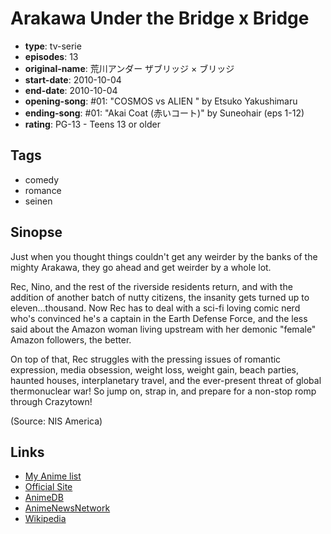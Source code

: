 # Arakawa Under the Bridge x Bridge

-   **type**: tv-serie
-   **episodes**: 13
-   **original-name**: 荒川アンダー ザブリッジ × ブリッジ
-   **start-date**: 2010-10-04
-   **end-date**: 2010-10-04
-   **opening-song**: #01: "COSMOS vs ALIEN " by Etsuko Yakushimaru
-   **ending-song**: #01: "Akai Coat (赤いコート)" by Suneohair (eps 1-12)
-   **rating**: PG-13 - Teens 13 or older

## Tags

-   comedy
-   romance
-   seinen

## Sinopse

Just when you thought things couldn't get any weirder by the banks of the mighty Arakawa, they go ahead and get weirder by a whole lot.

Rec, Nino, and the rest of the riverside residents return, and with the addition of another batch of nutty citizens, the insanity gets turned up to eleven...thousand. Now Rec has to deal with a sci-fi loving comic nerd who's convinced he's a captain in the Earth Defense Force, and the less said about the Amazon woman living upstream with her demonic "female" Amazon followers, the better.

On top of that, Rec struggles with the pressing issues of romantic expression, media obsession, weight loss, weight gain, beach parties, haunted houses, interplanetary travel, and the ever-present threat of global thermonuclear war! So jump on, strap in, and prepare for a non-stop romp through Crazytown!

(Source: NIS America)

## Links

-   [My Anime list](https://myanimelist.net/anime/9074/Arakawa_Under_the_Bridge_x_Bridge)
-   [Official Site](http://www.starchild.co.jp/special/arakawa_ub/)
-   [AnimeDB](http://anidb.info/perl-bin/animedb.pl?show=anime&aid=7899)
-   [AnimeNewsNetwork](http://www.animenewsnetwork.com/encyclopedia/anime.php?id=11827)
-   [Wikipedia](http://en.wikipedia.org/wiki/Arakawa_Under_the_Bridge)

